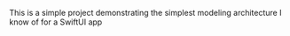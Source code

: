 This is a simple project demonstrating the simplest modeling architecture I know of for a SwiftUI app
